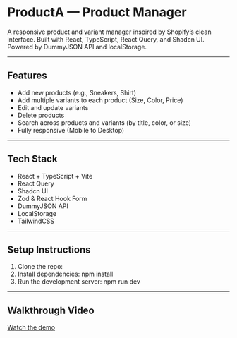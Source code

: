 # ProductA — Product Manager

A responsive product and variant manager inspired by Shopify’s clean interface. Built with React, TypeScript, React Query, and Shadcn UI. Powered by DummyJSON API and localStorage.

---

## Features

- Add new products (e.g., Sneakers, Shirt)
- Add multiple variants to each product (Size, Color, Price)
- Edit and update variants
- Delete products
- Search across products and variants (by title, color, or size)
- Fully responsive (Mobile to Desktop)

---

## Tech Stack

- React + TypeScript + Vite
- React Query
- Shadcn UI
- Zod & React Hook Form
- DummyJSON API
- LocalStorage
- TailwindCSS

---

## Setup Instructions

1. Clone the repo:
2. Install dependencies: npm install
3. Run the development server: npm run dev

---

## Walkthrough Video

[Watch the demo](https://drive.google.com/file/d/1U733JieO7waQYaP_8QbPNM9tEI5-45st/view?usp=drive_link)


